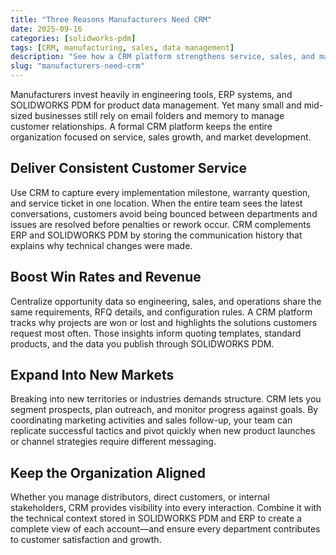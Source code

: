 ```yaml
---
title: "Three Reasons Manufacturers Need CRM"
date: 2025-09-16
categories: [solidworks-pdm]
tags: [CRM, manufacturing, sales, data management]
description: "See how a CRM platform strengthens service, sales, and market expansion for manufacturers."
slug: "manufacturers-need-crm"
---
```


<p>Manufacturers invest heavily in engineering tools, ERP systems, and SOLIDWORKS PDM for product data management. Yet many small and mid-sized businesses still rely on email folders and memory to manage customer relationships. A formal CRM platform keeps the entire organization focused on service, sales growth, and market development.</p>

<h2>Deliver Consistent Customer Service</h2>

<p>Use CRM to capture every implementation milestone, warranty question, and service ticket in one location. When the entire team sees the latest conversations, customers avoid being bounced between departments and issues are resolved before penalties or rework occur. CRM complements ERP and SOLIDWORKS PDM by storing the communication history that explains why technical changes were made.</p>

<h2>Boost Win Rates and Revenue</h2>

<p>Centralize opportunity data so engineering, sales, and operations share the same requirements, RFQ details, and configuration rules. A CRM platform tracks why projects are won or lost and highlights the solutions customers request most often. Those insights inform quoting templates, standard products, and the data you publish through SOLIDWORKS PDM.</p>

<h2>Expand Into New Markets</h2>

<p>Breaking into new territories or industries demands structure. CRM lets you segment prospects, plan outreach, and monitor progress against goals. By coordinating marketing activities and sales follow-up, your team can replicate successful tactics and pivot quickly when new product launches or channel strategies require different messaging.</p>

<h2>Keep the Organization Aligned</h2>

<p>Whether you manage distributors, direct customers, or internal stakeholders, CRM provides visibility into every interaction. Combine it with the technical context stored in SOLIDWORKS PDM and ERP to create a complete view of each account—and ensure every department contributes to customer satisfaction and growth.</p>
